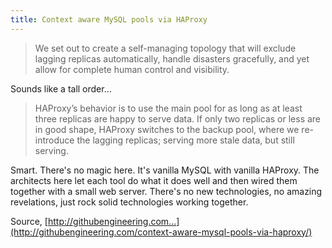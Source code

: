 ```yaml
---
title: Context aware MySQL pools via HAProxy
---
```


>We set out to create a self-managing topology that will exclude lagging replicas automatically, handle disasters gracefully, and yet allow for complete human control and visibility.

Sounds like a tall order…

>HAProxy’s behavior is to use the main pool for as long as at least three replicas are happy to serve data. If only two replicas or less are in good shape, HAProxy switches to the backup pool, where we re-introduce the lagging replicas; serving more stale data, but still serving.

Smart. There's no magic here. It's vanilla MySQL with vanilla HAProxy. The architects here let each tool do what it does well and then wired them together with a small web server. There's no new technologies, no amazing revelations, just rock solid technologies working together.

Source, [http://githubengineering.com...](http://githubengineering.com/context-aware-mysql-pools-via-haproxy/)
